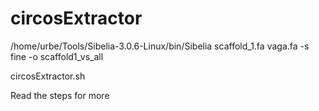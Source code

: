 # circosExtractor

/home/urbe/Tools/Sibelia-3.0.6-Linux/bin/Sibelia scaffold_1.fa vaga.fa -s fine -o scaffold1_vs_all

circosExtractor.sh

Read the steps for more
